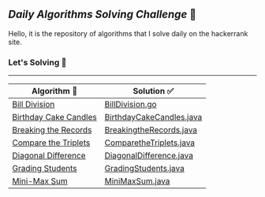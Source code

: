  ## ***Daily Algorithms Solving Challenge*** :triangular_flag_on_post:
 
Hello, it is the repository of algorithms that I solve daily on the hackerrank site. 

### Let's Solving :facepunch:
 ---

|Algorithm :dart:  |Solution :white_check_mark:|
|- |- |
|[Bill Division](https://www.hackerrank.com/challenges/bon-appetit/problem?isFullScreen=true)|[BillDivision.go](https://github.com/eyupduran/algorithm-solving-challenge/blob/master/BillDivision.go)|
|[Birthday Cake Candles](https://www.hackerrank.com/challenges/birthday-cake-candles/problem?isFullScreen=true)|[BirthdayCakeCandles.java](https://github.com/eyupduran/algorithm-solving-challenge/blob/master/BirthdayCakeCandles.java)|
|[Breaking the Records](https://www.hackerrank.com/challenges/breaking-best-and-worst-records/problem?isFullScreen=true)|[BreakingtheRecords.java](https://github.com/eyupduran/algorithm-solving-challenge/blob/master/BreakingtheRecords.java)|
|[Compare the Triplets](https://www.hackerrank.com/challenges/compare-the-triplets/problem?isFullScreen=true)|[ComparetheTriplets.java](https://github.com/eyupduran/algorithm-solving-challenge/blob/master/ComparetheTriplets.java)|
|[Diagonal Difference](https://www.hackerrank.com/challenges/diagonal-difference/problem?isFullScreen=true)|[DiagonalDifference.java](https://github.com/eyupduran/algorithm-solving-challenge/blob/master/DiagonalDifference.java)|
|[Grading Students](https://www.hackerrank.com/challenges/grading/problem?isFullScreen=true)|[GradingStudents.java](https://github.com/eyupduran/algorithm-solving-challenge/blob/master/GradingStudents.java)|
|[Mini-Max Sum](https://www.hackerrank.com/challenges/mini-max-sum/problem?isFullScreen=true)|[MiniMaxSum.java](https://github.com/eyupduran/algorithm-solving-challenge/blob/master/MiniMaxSum.java)|

